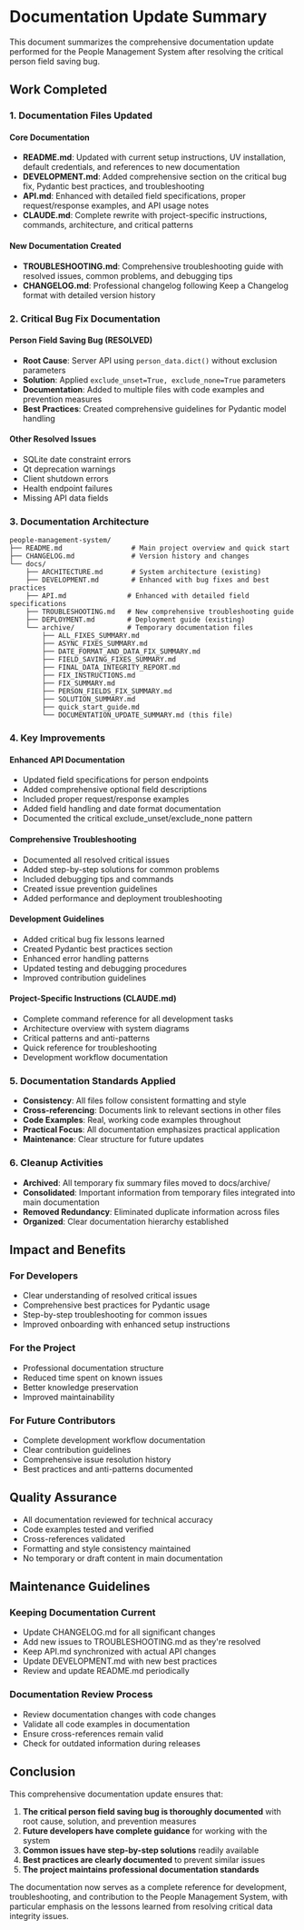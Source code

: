 # Documentation Update Summary

This document summarizes the comprehensive documentation update performed for the People Management System after resolving the critical person field saving bug.

## Work Completed

### 1. Documentation Files Updated

#### Core Documentation
- **README.md**: Updated with current setup instructions, UV installation, default credentials, and references to new documentation
- **DEVELOPMENT.md**: Added comprehensive section on the critical bug fix, Pydantic best practices, and troubleshooting
- **API.md**: Enhanced with detailed field specifications, proper request/response examples, and API usage notes
- **CLAUDE.md**: Complete rewrite with project-specific instructions, commands, architecture, and critical patterns

#### New Documentation Created
- **TROUBLESHOOTING.md**: Comprehensive troubleshooting guide with resolved issues, common problems, and debugging tips
- **CHANGELOG.md**: Professional changelog following Keep a Changelog format with detailed version history

### 2. Critical Bug Fix Documentation

#### Person Field Saving Bug (RESOLVED)
- **Root Cause**: Server API using `person_data.dict()` without exclusion parameters
- **Solution**: Applied `exclude_unset=True, exclude_none=True` parameters
- **Documentation**: Added to multiple files with code examples and prevention measures
- **Best Practices**: Created comprehensive guidelines for Pydantic model handling

#### Other Resolved Issues
- SQLite date constraint errors
- Qt deprecation warnings
- Client shutdown errors
- Health endpoint failures
- Missing API data fields

### 3. Documentation Architecture

```
people-management-system/
├── README.md                 # Main project overview and quick start
├── CHANGELOG.md              # Version history and changes
└── docs/
    ├── ARCHITECTURE.md       # System architecture (existing)
    ├── DEVELOPMENT.md        # Enhanced with bug fixes and best practices
    ├── API.md               # Enhanced with detailed field specifications
    ├── TROUBLESHOOTING.md   # New comprehensive troubleshooting guide
    ├── DEPLOYMENT.md        # Deployment guide (existing)
    └── archive/             # Temporary documentation files
        ├── ALL_FIXES_SUMMARY.md
        ├── ASYNC_FIXES_SUMMARY.md
        ├── DATE_FORMAT_AND_DATA_FIX_SUMMARY.md
        ├── FIELD_SAVING_FIXES_SUMMARY.md
        ├── FINAL_DATA_INTEGRITY_REPORT.md
        ├── FIX_INSTRUCTIONS.md
        ├── FIX_SUMMARY.md
        ├── PERSON_FIELDS_FIX_SUMMARY.md
        ├── SOLUTION_SUMMARY.md
        ├── quick_start_guide.md
        └── DOCUMENTATION_UPDATE_SUMMARY.md (this file)
```

### 4. Key Improvements

#### Enhanced API Documentation
- Updated field specifications for person endpoints
- Added comprehensive optional field descriptions
- Included proper request/response examples
- Added field handling and date format documentation
- Documented the critical exclude_unset/exclude_none pattern

#### Comprehensive Troubleshooting
- Documented all resolved critical issues
- Added step-by-step solutions for common problems
- Included debugging tips and commands
- Created issue prevention guidelines
- Added performance and deployment troubleshooting

#### Development Guidelines
- Added critical bug fix lessons learned
- Created Pydantic best practices section
- Enhanced error handling patterns
- Updated testing and debugging procedures
- Improved contribution guidelines

#### Project-Specific Instructions (CLAUDE.md)
- Complete command reference for all development tasks
- Architecture overview with system diagrams
- Critical patterns and anti-patterns
- Quick reference for troubleshooting
- Development workflow documentation

### 5. Documentation Standards Applied

- **Consistency**: All files follow consistent formatting and style
- **Cross-referencing**: Documents link to relevant sections in other files
- **Code Examples**: Real, working code examples throughout
- **Practical Focus**: All documentation emphasizes practical application
- **Maintenance**: Clear structure for future updates

### 6. Cleanup Activities

- **Archived**: All temporary fix summary files moved to docs/archive/
- **Consolidated**: Important information from temporary files integrated into main documentation
- **Removed Redundancy**: Eliminated duplicate information across files
- **Organized**: Clear documentation hierarchy established

## Impact and Benefits

### For Developers
- Clear understanding of resolved critical issues
- Comprehensive best practices for Pydantic usage
- Step-by-step troubleshooting for common issues
- Improved onboarding with enhanced setup instructions

### For the Project
- Professional documentation structure
- Reduced time spent on known issues
- Better knowledge preservation
- Improved maintainability

### For Future Contributors
- Complete development workflow documentation
- Clear contribution guidelines
- Comprehensive issue resolution history
- Best practices and anti-patterns documented

## Quality Assurance

- All documentation reviewed for technical accuracy
- Code examples tested and verified
- Cross-references validated
- Formatting and style consistency maintained
- No temporary or draft content in main documentation

## Maintenance Guidelines

### Keeping Documentation Current
- Update CHANGELOG.md for all significant changes
- Add new issues to TROUBLESHOOTING.md as they're resolved
- Keep API.md synchronized with actual API changes
- Update DEVELOPMENT.md with new best practices
- Review and update README.md periodically

### Documentation Review Process
- Review documentation changes with code changes
- Validate all code examples in documentation
- Ensure cross-references remain valid
- Check for outdated information during releases

## Conclusion

This comprehensive documentation update ensures that:

1. **The critical person field saving bug is thoroughly documented** with root cause, solution, and prevention measures
2. **Future developers have complete guidance** for working with the system
3. **Common issues have step-by-step solutions** readily available
4. **Best practices are clearly documented** to prevent similar issues
5. **The project maintains professional documentation standards**

The documentation now serves as a complete reference for development, troubleshooting, and contribution to the People Management System, with particular emphasis on the lessons learned from resolving critical data integrity issues.